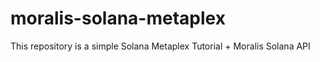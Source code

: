 # moralis-solana-metaplex
This repository is a simple Solana Metaplex Tutorial + Moralis Solana API
